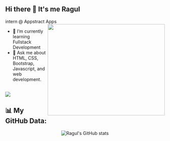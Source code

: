 ## Hi there 👋 It's me Ragul

intern @ Appstract Apps
<img align="right" width="370" height="290" src="https://i.pinimg.com/originals/47/f0/34/47f0342cec72b800463bf003eac1257e.gif">
- 🌱 I’m currently learning Fullstack Development
- 💬 Ask me about HTML, CSS, Bootstrap, Javascript, and web development.

<br /> [<img src="https://img.shields.io/badge/LinkedIn-0077B5?style=for-the-badge&logo=linkedin&logoColor=white" />](https://www.linkedin.com/in/ragul-p-s2816/)
## 📊 My GitHub Data:

<div align="center">
  <img align="center" src="https://github-readme-stats.vercel.app/api?username=ragul2808&show_icons=true" alt="Ragul's GitHub stats" />
</div>

